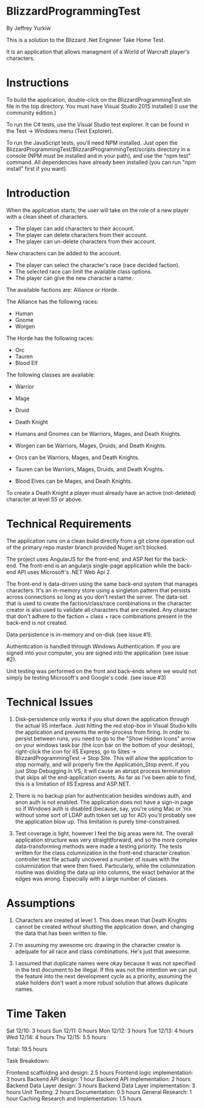 # BlizzardProgrammingTest

By Jeffrey Yurkiw

This is a solution to the Blizzard .Net Engineer Take Home Test.

It is an application that allows managment of a World of Warcraft player's characters.

# Instructions

To build the application, double-click on the BlizzardProgrammingTest.sln file in the top directory. You must have Visual Studio 2015 installed (I use the community edition.)

To run the C# tests, use the Visual Studio test explorer. It can be found in the Test -> Windows  menu (Test Explorer).

To run the JavaScript tests, you'll need NPM installed. Just open the BlizzardProgrammingTest/BlizzardProgrammingTest/scripts directory in a console (NPM must be installed and in your path), and use the "npm test" command. All dependencies have already been installed (you can run "npm install" first if you want).

# Introduction

When the application starts, the user will take on the role of a new player with a clean sheet of characters.

* The player can add characters to their account.
* The player can delete characters from their account.
* The player can un-delete characters from their account.

New characters can be added to the account.

* The player can select the character's race (race decided faction).
* The selected race can limit the available class options.
* The player can give the new character a name.

The available factions are: Alliance or Horde.

The Alliance has the following races:
* Human
* Gnome
* Worgen

The Horde has the following races:
* Orc
* Tauren
* Blood Elf

The following classes are available:
* Warrior
* Mage
* Druid
* Death Knight

* Humans and Gnomes can be Warriors, Mages, and Death Knights.
* Worgen can be Warriors, Mages, Druids, and Death Knights.
* Orcs can be Warriors, Mages, and Death Knights.
* Tauren can be Warriors, Mages, Druids, and Death Knights.
* Blood Elves can be Mages, and Death Knights.

To create a Death Knight a player must already have an active (not-deleted) character at level 55 or above.

# Technical Requirements
The application runs on a clean build directly from a git clone operation out of the primary repo master branch provided Nuget isn't blocked.

The project uses AngularJS for the front-end, and ASP.Net for the back-end. The front-end is an angularjs single-page application while the back-end API uses Microsoft's .NET Web Api 2.

The front-end is data-driven using the same back-end system that manages characters. It's an in-memory store using a singleton pattern that persists across connections so long as you don't restart the server. The data-set that is used to create the faction/class/race combinations in the character creator is also used to validate all characters that are created. Any character that don't adhere to the faction + class + race combinations present in the back-end is not created.

Data persistence is in-memory and on-disk (see issue #1).

Authentication is handled through Windows Authentication. If you are signed into your computer, you are signed into the application (see issue #2).

Unit testing was performed on the front and back-ends where we would not simply be testing Microsoft's and Google's code. (see issue #3)

# Technical Issues

1. Disk-persistence only works if you shut down the application through the actual IIS interface. Just hitting the red stop-box in Visual Studio kills the application and prevents the write-process from firing. In order to persist between runs, you need to go to the "Show Hidden Icons" arrow on your windows task bar (the icon bar on the bottom of your desktop), right-click the icon for IIS Express, go to Sites -> BlizzardProgrammingTest -> Stop Site. This will allow the application to stop normally, and will properly fire the Application_Stop event. If you just Stop Debugging in VS, it will cause an abrupt process termination that skips all the end-application events. As far as I've been able to find, this is a limitation of IIS Express and ASP.NET.

2. There is no backup plan for authentication besides windows auth, and anon auth is not enabled. The application does not have a sign-in page so if Windows auth is disabled (because, say, you're using Mac or 'nix without some sort of LDAP auth token set up for AD) you'll probably see the application blow up. This limitation is purely time-constrained.

3. Test coverage is light, however I feel the big areas were hit. The overall application structure was very straightforward, and so the more complex data-transforming methods were made a testing priority. The tests written for the class columnization in the front-end character creation controller test file actually uncovered a number of issues with the columnization that were then fixed. Particularly, while the columnization routine was dividing the data up into columns, the exact behavior at the edges was wrong. Especially with a large number of classes.

# Assumptions

1. Characters are created at level 1. This does mean that Death Knights cannot be created without shutting the application down, and changing the data that has been written to file.

2. I'm assuming my awesome orc drawing in the character creator is adequate for all race and class combinations. He's just that awesome.

3. I assumed that duplicate names were okay because it was not specified in the test document to be illegal. If this was not the intention we can put the feature into the next development cycle as a priority, assuming the stake holders don't want a more robust solution that allows duplicate names.

# Time Taken

Sat 12/10: 3 hours
Sun 12/11: 0 hours
Mon 12/12: 3 hours
Tue 12/13: 4 hours
Wed 12/14: 4 hours
Thu 12/15: 5.5 hours

Total: 19.5 hours

Task Breakdown:

Frontend scaffolding and design: 2.5 hours
Frontend logic implementation: 3 hours
Backend API design: 1 hour
Backend API implementation: 2 hours
Backend Data Layer design: 3 hours
Backend Data Layer implementation: 3 hours
Unit Testing: 2 hours
Documentation: 0.5 hours
General Research: 1 hour
Caching Research and Implementation: 1.5 hours
